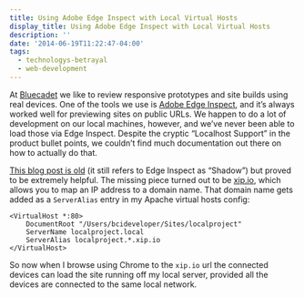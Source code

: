 ```yaml
---
title: Using Adobe Edge Inspect with Local Virtual Hosts
display_title: Using Adobe Edge Inspect with Local Virtual Hosts
description: ''
date: '2014-06-19T11:22:47-04:00'
tags:
  - technologys-betrayal
  - web-development
---
```

At [Bluecadet](http://bluecadet.com) we like to review responsive prototypes and site builds using real devices. One of the tools we use is [Adobe Edge Inspect](https://creative.adobe.com/products/inspect), and it’s always worked well for previewing sites on public URLs. We happen to do a lot of development on our local machines, however, and we’ve never been able to load those via Edge Inspect. Despite the cryptic “Localhost Support” in the product bullet points, we couldn’t find much documentation out there on how to actually do that.

[This blog post is old](https://blogs.adobe.com/edgeinspect/2012/06/19/shadow-xip-io-virtual-hosts-workflow-simplified/) (it still refers to Edge Inspect as “Shadow”) but proved to be extremely helpful. The missing piece turned out to be [xip.io](http://xip.io/), which allows you to map an IP address to a domain name. That domain name gets added as a `ServerAlias` entry in my Apache virtual hosts config:

```apacheconf
<VirtualHost *:80>
    DocumentRoot "/Users/bcideveloper/Sites/localproject"
    ServerName localproject.local
    ServerAlias localproject.*.xip.io
</VirtualHost>
```

So now when I browse using Chrome to the `xip.io` url the connected devices can load the site running off my local server, provided all the devices are connected to the same local network.
